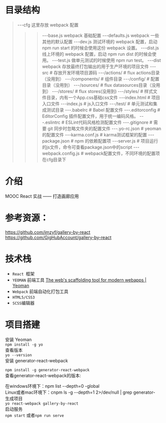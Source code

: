 # 目录结构
> ---cfg  这里存放 webpack 配置
> > >---base.js  webpack 基础配置
> > >---defaults.js  webpack 一些其他的默认配置
> > >---dev.js       测试环境的 webpack 配置，启动 npm run start 的时候会使用这份 webpack 设置。
> > >---dist.js      线上环境的 webpack 配置，启动 npm run dist 的时候会使用。
> > >---test.js      做单元测试的时候使用 npm run test。
> ---dist           webpack 存放最终打包输出的用于生产环境的项目文件
> ---src                       # 存放开发环境项目源码
> >---/actions/               # flux actions目录（没用到）
> >---/components/            # 组件目录
> >---/config/                # 配置目录（没用到）
> >---/sources/               # flux datasources目录（没用到）
> >---/stores/                # flux stores(没用到)
> >---/styles/                # 样式文件目录，内有一个App.css基础css文件
> >---index.html              # 项目入口文件
> >---index.js                # js入口文件
> ---/test/                    # 单元测试和集成测试目录
> ---.babelrc                  # Babel 配置文件
> ---.editorconfig             # EditorConfig 插件配置文件，用于统一编码风格。
> ---.eslintrc                 # ESLint代码风格检测配置文件
> ---.gitignore                # 需要 git 同步时忽略文件夹的配置文件
> ---.yo-rc.json               # yeoman的配置文件
> ---karma.conf.js             # karma测试框架的配置
> ---package.json              # npm 的依赖配置项
> ---server.js                 # 项目运行的js文件，命令可查看package.json中的script
> ---webpack.config.js         # webpack配置文件，不同环境的配置项在cfg目录下
# 介绍
MOOC React 实战 —— 打造画廊应用 <br>
# 参考资源：
https://github.com/imzyf/gallery-by-react <br>
https://github.com/GigHubAccount/gallery-by-react
# 技术栈
* `React `框架
* `YEOMAN` 前端工具   [The web's scaffolding tool for modern webapps | Yeoman]( http://yeoman.io/)
* `Webpack` 前端自动化打包工具
* `HTML5/CSS3`
* `SCSS`编辑器
# 项目搭建
安装 Yeoman <br>
	`npm install -g yo` <br>
查看版本 <br>
`yo --version` <br>
安装 generator-react-webpack <br>

`npm install -g generator-react-webpack` <br>
查看generator-react-webpack的版本: <br>

在windows环境下：npm list --depth=0 -global <br>
Linux或者mac环境下：cnpm ls -g --depth=1 2>/dev/null | grep generator- <br>
生成项目 <br>
`yo react-webpack gallery-by-react` <br>
启动服务 <br>
`npm start` 或者`npm run serve` <br>




